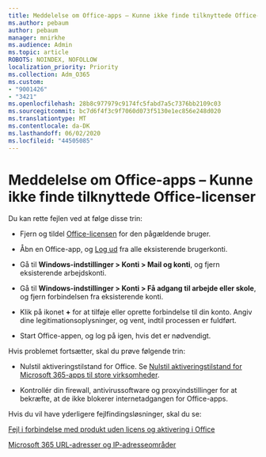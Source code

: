 ```yaml
---
title: Meddelelse om Office-apps – Kunne ikke finde tilknyttede Office-licenser
ms.author: pebaum
author: pebaum
manager: mnirkhe
ms.audience: Admin
ms.topic: article
ROBOTS: NOINDEX, NOFOLLOW
localization_priority: Priority
ms.collection: Adm_O365
ms.custom:
- "9001426"
- "3421"
ms.openlocfilehash: 28b8c977979c9174fc5fabd7a5c7376bb2109c03
ms.sourcegitcommit: bc7d6f4f3c9f7060d073f5130e1ec856e248d020
ms.translationtype: MT
ms.contentlocale: da-DK
ms.lasthandoff: 06/02/2020
ms.locfileid: "44505085"
---
```

# <a name="office-apps-message---couldnt-find-office-licenses-associated"></a>Meddelelse om Office-apps – Kunne ikke finde tilknyttede Office-licenser

Du kan rette fejlen ved at følge disse trin:

- Fjern og tildel [Office-licensen](https://docs.microsoft.com/microsoft-365/admin/manage/assign-licenses-to-users) for den pågældende bruger.

- Åbn en Office-app, og [Log ud](https://support.office.com/article/sign-out-of-office-5a20dc11-47e9-4b6f-945d-478cb6d92071) fra alle eksisterende brugerkonti.

- Gå til **Windows-indstillinger > Konti > Mail og konti**, og fjern eksisterende arbejdskonti.

- Gå til **Windows-indstillinger > Konti > Få adgang til arbejde eller skole**, og fjern forbindelsen fra eksisterende konti.

- Klik på ikonet **+** for at tilføje eller oprette forbindelse til din konto. Angiv dine legitimationsoplysninger, og vent, indtil processen er fuldført.

- Start Office-appen, og log på igen, hvis det er nødvendigt.

Hvis problemet fortsætter, skal du prøve følgende trin:

- Nulstil aktiveringstilstand for Office. Se [Nulstil aktiveringstilstand for Microsoft 365-apps til store virksomheder](https://docs.microsoft.com/office365/troubleshoot/activation/reset-office-365-proplus-activation-state).

- Kontrollér din firewall, antivirussoftware og proxyindstillinger for at bekræfte, at de ikke blokerer internetadgangen for Office-apps. 

Hvis du vil have yderligere fejlfindingsløsninger, skal du se:

[Fejl i forbindelse med produkt uden licens og aktivering i Office](https://support.office.com/Article/0d23d3c0-c19c-4b2f-9845-5344fedc4380?wt.mc_id=Alchemy_ClientDIA)

[Microsoft 365 URL-adresser og IP-adresseområder](https://docs.microsoft.com/office365/enterprise/urls-and-ip-address-ranges)
